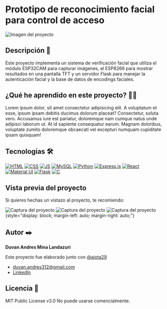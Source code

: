 # Prototipo de reconocimiento facial para control de acceso
![Imagen del proyecto](https://github.com/DuAndresMina/Prototipo-de-reconocimiento-facial-para-control-de-acceso/blob/master/download.gif?raw=true)

## Descripción 📑

Este proyecto implementa un sistema de verificación facial que utiliza el módulo ESP32CAM para capturar imágenes, el ESP8266 para mostrar resultados en una pantalla TFT y un servidor Flask para manejar la autenticación facial y la base de datos de encodings faciales.

## ¿Qué he aprendido en este proyecto? 🙇🏻 

Lorem ipsum dolor, sit amet consectetur adipisicing elit. A voluptatum et esse, ipsum ipsam debitis ducimus dolorum placeat? Consectetur, soluta vero. Accusamus iure est pariatur, doloremque nam cumque natus unde adipisci laborum ut. At id sapiente consequatur earum. Magnam doloribus, voluptate zumito doloremque obcaecati vel excepturi numquam cupiditate ipsam quisquam!

## Tecnologías 🛠
<!-- Iconos sacados de: https://dev.to/envoy_/150-badges-for-github-pnk -->
[![HTML](https://img.shields.io/badge/HTML5-E34F26?style=for-the-badge&logo=html5&logoColor=white)](https://es.wikipedia.org/wiki/HTML5)
[![CSS](https://img.shields.io/badge/CSS3-1572B6?style=for-the-badge&logo=css3&logoColor=white)](https://es.wikipedia.org/wiki/CSS)
[![JS](https://img.shields.io/badge/JavaScript-F7DF1E?style=for-the-badge&logo=javascript&logoColor=black)](https://es.wikipedia.org/wiki/JavaScript)
[![MySQL](https://img.shields.io/badge/MySQL-1572B6?style=for-the-badge&logo=MySQL&logoColor=white)](https://es.wikipedia.org/wiki/MySQL)
[![Python](https://img.shields.io/badge/Python-3776AB?style=for-the-badge&logo=python&logoColor=white)](https://es.wikipedia.org/wiki/Python)
[![Express.js](https://img.shields.io/badge/Express.js-404D59?style=for-the-badge)](https://es.wikipedia.org/wiki/Express.js)
[![React](https://img.shields.io/badge/React-20232A?style=for-the-badge&logo=react&logoColor=61DAFB)](https://es.wikipedia.org/wiki/react)
[![Material UI](https://img.shields.io/badge/Material--UI-0081CB?style=for-the-badge&logo=material-ui&logoColor=white)](https://es.wikipedia.org/wiki/Material_Design)
[![Flask](https://img.shields.io/badge/Flask-000000?style=for-the-badge&logo=flask&logoColor=white)](https://es.wikipedia.org/wiki/flask)
[![C](https://img.shields.io/badge/C-00599C?style=for-the-badge&logo=c&logoColor=white)]([https://es.wikipedia.org/wiki/C](https://es.wikipedia.org/wiki/C_(lenguaje_de_programación)))

## Vista previa del proyecto
Si quieres hechas un vistazo al proyecto, te recomiendo:

![Captura del proyecto](https://github.com/DuAndresMina/Prototipo-de-reconocimiento-facial-para-control-de-acceso/blob/master/IMG_7635.jpg?raw=true)
![Captura del proyecto](https://github.com/DuAndresMina/Prototipo-de-reconocimiento-facial-para-control-de-acceso/blob/master/IMG_7644.jpg?raw=true)
![Captura del proyecto](https://github.com/DuAndresMina/Prototipo-de-reconocimiento-facial-para-control-de-acceso/blob/master/img2.png){style="display: block; margin-left: auto; margin-right: auto;"}

## Autor ✒️
**Duvan Andres Mina Landazuri**

Este proyecto fue elaborado junto con [@ajota29](https://github.com/ajota29)

* [duvan.andres312@gmail.com](duvan.andres312@gmail.com)
* [LinkedIn]([https://www.linkedin.com/in/tu-url-de-linkedin/](https://www.linkedin.com/in/duvan-mina-644b13156/))


## Licencia 📄
MIT Public License v3.0
No puede usarse comencialmente.
